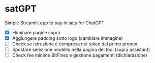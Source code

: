 # satGPT
Simple Streamlit app to pay in sats for ChatGPT


- [X] Eliminare pagine sopra
- [X] Aggiungere padding sotto logo (cambiare immagine)
- [ ] Check se istruzione é compresa nei token del primo prompt
- [ ] Spostare selezione modello nella pagina del tool (sopra assistant)
- [ ] Check fee minime BitFinex e gestione pagamenti (dichiarazione)